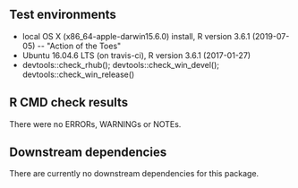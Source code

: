 ## Test environments

* local OS X (x86_64-apple-darwin15.6.0) install, R version 3.6.1 (2019-07-05) -- "Action of the Toes"
* Ubuntu 16.04.6 LTS (on travis-ci), R version 3.6.1 (2017-01-27)
* devtools::check_rhub(); devtools::check_win_devel(); devtools::check_win_release()

## R CMD check results

There were no ERRORs, WARNINGs or NOTEs.

## Downstream dependencies

There are currently no downstream dependencies for this package.